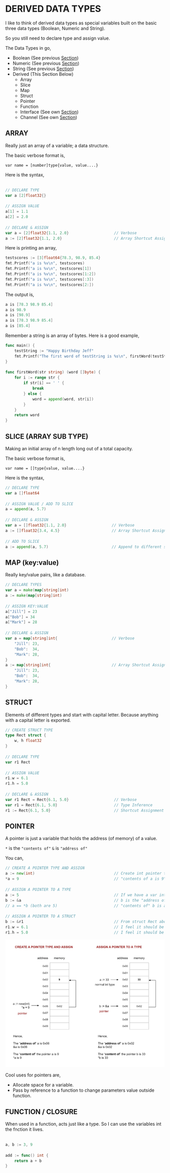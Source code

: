 # DERIVED DATA TYPES

I like to think of derived data types as
special variables built on the basic three data types
(Boolean, Numeric and String).

So you still need to declare type and assign value.

The Data Types in go,

* Boolean (See previous [Section](https://github.com/JeffDeCola/my-cheat-sheets/tree/master/development/languages/go-cheat-sheet/data-types.md))
* Numeric (See previous [Section](https://github.com/JeffDeCola/my-cheat-sheets/tree/master/development/languages/go-cheat-sheet/data-types.md))
* String (See previous [Section](https://github.com/JeffDeCola/my-cheat-sheets/tree/master/development/languages/go-cheat-sheet/data-types.md))
* Derived (This Section Below)
  * Array
  * Slice
  * Map
  * Struct
  * Pointer
  * Function
  * Interface (See own [Section](https://github.com/JeffDeCola/my-cheat-sheets/tree/master/development/languages/go-cheat-sheet/interfaces.md))
  * Channel (See own [Section](https://github.com/JeffDeCola/my-cheat-sheets/tree/master/development/languages/go-cheat-sheet/concurrency-channels.md))

## ARRAY

Really just an array of a variable; a data structure.

The basic verbose format is,

```
var name = [number]type{value, value....}
```

Here is the syntax,

```go

// DECLARE TYPE
var a [2]float32{}

// ASSIGN VALUE
a[1] = 1.1
a[2] = 2.0

// DECLARE & ASSIGN
var a = [2]float32{1.1, 2.0}                    // Verbose
a := [2]float32{1.1, 2.0}                       // Array Shortcut Assignment
```

Here is printing an array,

```go
testscores := [3]float64{78.3, 98.9, 85.4}
fmt.Printf("a is %v\n", testscores)
fmt.Printf("a is %v\n", testscores[1])
fmt.Printf("a is %v\n", testscores[1:2])
fmt.Printf("a is %v\n", testscores[:3])
fmt.Printf("a is %v\n", testscores[2:])
```

The output is,

```go
a is [78.3 98.9 85.4]
a is 98.9
a is [98.9]
a is [78.3 98.9 85.4]
a is [85.4]
```

Remember a string is an array of bytes. Here is a good example,

```go
func main() {
    testString := "Happy Birthday Jeff"
    fmt.Printf("The first word of testString is %s\n", firstWord(testString))
}

func firstWord(str string) (word []byte) {
    for i := range str {
        if str[i] == ' ' {
            break
        } else {
            word = append(word, str[i])
        }
    }
    return word
}
```

## SLICE (ARRAY SUB TYPE)

Making an initial array of n length long out of a
total capacity.

The basic verbose format is,

```
var name = []type{value, value....}
```

Here is the syntax,

```go
// DECLARE TYPE
var a []float64

// ASSIGN VALUE / ADD TO SLICE
a = append(a, 5.7)

// DECLARE & ASSIGN
var a = []float32{1.1, 2.0}                    // Verbose
a := []float32{3.4, 4.5}                       // Array Shortcut Assignment

// ADD TO SLICE
a := append(a, 5.7)                            // Append to different slice
```

## MAP (key:value)

Really key/value pairs, like a database.

```go
// DECLARE TYPES
var a = make(map[string]int)
a := make(map[string]int)

// ASSIGN KEY:VALUE
a["Jill"] = 23
a["Bob"] = 34
a["Mark"] = 28

// DECLARE & ASSIGN
var a = map[string]int{                        // Verbose
    "Jill": 23,
    "Bob":  34,
    "Mark": 28,
}
a := map[string]int{                           // Array Shortcut Assignment
    "Jill": 23,
    "Bob":  34,
    "Mark": 28,
}
```

## STRUCT

Elements of different types and start with capital letter.
Because anything with a capital letter is exported.

```go
// CREATE STRUCT TYPE
type Rect struct {
    w, h float32
}

// DECLARE TYPE
var r1 Rect

// ASSIGN VALUE
r1.w = 6.1
r1.h = 5.0

// DECLARE & ASSIGN
var r1 Rect = Rect{6.1, 5.0}                    // Verbose
var r1 = Rect{6.1, 5.0}                         // Type Inference
r1 := Rect{6.1, 5.0}                            // Shortcut Assignment
```

## POINTER

A pointer is just a variable that holds the address (of memory)
of a value.

`*` is the `"contents of"`
`&` is `"address of"`

You can,

```go
// CREATE A POINTER TYPE AND ASSIGN
a := new(int)                                   // Create int pointer type
*a = 9                                          // "contents of a is 9"

// ASSIGN A POINTER TO A TYPE
a := 5                                          // If we have a var int 5
b := &a                                         // b is the "address of" a
// a == *b (both are 5)                         // "contents of" b is a

// ASSIGN A POINTER TO A STRUCT
b := &r1                                        // From struct Rect above
r1.w = 6.1                                      // I feel it should be *r1.w
r1.h = 5.0                                      // I feel it should be *r1.h
```

![IMAGE - go pointers - IMAGE](../../../docs/pics/go-pointers.jpg)

Cool uses for pointers are,

* Allocate space for a variable.
* Pass by reference to a function to change parameters value outside function.

## FUNCTION / CLOSURE

When used in a function, acts just like a type.
So I can use the variables int the fnction it lives.

```go

a, b := 3, 9

add := func() int {
    return a + b
}
```
